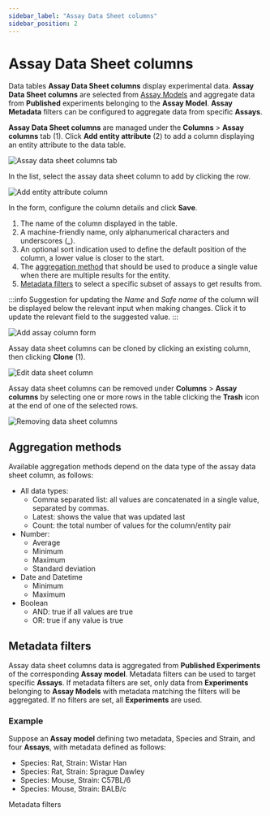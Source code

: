```yaml
---
sidebar_label: "Assay Data Sheet columns"
sidebar_position: 2
---
```


# Assay Data Sheet columns

Data tables **Assay Data Sheet columns** display experimental data. **Assay Data Sheet columns** are selected from [Assay Models](../assays/setting-up/assay_models.md) and aggregate data from **Published** experiments belonging to the **Assay Model**. **Assay Metadata** filters can be configured to aggregate data from specific **Assays**.

**Assay Data Sheet columns** are managed under the **Columns** > **Assay columns** tab (1).
Click **Add entity attribute** (2) to add a column displaying an entity attribute to the data table.

![Assay data sheet columns tab](./assets/add_assay_column.png)

In the list, select the assay data sheet column to add by clicking the row.

![Add entity attribute column](./assets/select_assay_column.png)

In the form, configure the column details and click **Save**.

1. The name of the column displayed in the table.
2. A machine-friendly name, only alphanumerical characters and underscores (**\_**).
3. An optional sort indication used to define the default position of the column, a lower value is closer to the start.
4. The [aggregation method](#aggregation-methods) that should be used to produce a single value when there are multiple results for the entity.
5. [Metadata filters](#metadata-filters) to select a specific subset of assays to get results from.

:::info
Suggestion for updating the _Name_ and _Safe name_ of the column will be displayed below the relevant input when making changes. Click it to update the relevant field to the suggested value.
:::

![Add assay column form](./assets/add_assay_column_form.png)

Assay data sheet columns can be cloned by clicking an existing column, then clicking **Clone** (1).

![Edit data sheet column](./assets/edit_assay_column.png)

Assay data sheet columns can be removed under **Columns** > **Assay columns** by selecting one or more rows in the table clicking the **Trash** icon at the end of one of the selected rows.

![Removing data sheet columns](./assets/remove_data_sheet_column.png)

## Aggregation methods

Available aggregation methods depend on the data type of the assay data sheet column, as follows:

- All data types:
  - Comma separated list: all values are concatenated in a single value, separated by commas.
  - Latest: shows the value that was updated last
  - Count: the total number of values for the column/entity pair
- Number:
  - Average
  - Minimum
  - Maximum
  - Standard deviation
- Date and Datetime
  - Minimum
  - Maximum
- Boolean
  - AND: true if all values are true
  - OR: true if any value is true

## Metadata filters

Assay data sheet columns data is aggregated from **Published Experiments** of the corresponding **Assay model**. Metadata filters can be used to target specific **Assays**. If metadata filters are set, only data from **Experiments** belonging to **Assay Models** with metadata matching the filters will be aggregated. If no filters are set, all **Experiments** are used.

### Example

Suppose an **Assay model** defining two metadata, Species and Strain, and four **Assays**, with metadata defined as follows:
- Species: Rat, Strain: Wistar Han
- Species: Rat, Strain: Sprague Dawley
- Species: Mouse, Strain: C57BL/6
- Species: Mouse, Strain: BALB/c

Metadata filters 
